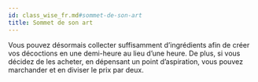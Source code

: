 ```yaml
---
id: class_wise_fr.md#sommet-de-son-art
title: Sommet de son art
---
```


Vous pouvez désormais collecter suffisamment d’ingrédients afin de créer vos décoctions en une demi-heure au lieu d’une heure. De plus, si vous décidez de les acheter, en dépensant un point d’aspiration, vous pouvez marchander et en diviser le prix par deux.

